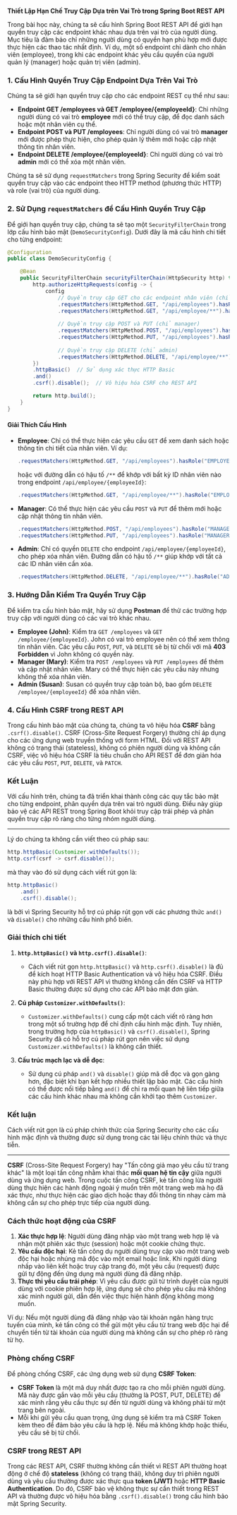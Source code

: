 **Thiết Lập Hạn Chế Truy Cập Dựa trên Vai Trò trong Spring Boot REST API**

Trong bài học này, chúng ta sẽ cấu hình Spring Boot REST API để giới hạn quyền truy cập các endpoint khác nhau dựa trên vai trò của người dùng. Mục tiêu là đảm bảo chỉ những người dùng có quyền hạn phù hợp mới được thực hiện các thao tác nhất định. Ví dụ, một số endpoint chỉ dành cho nhân viên (employee), trong khi các endpoint khác yêu cầu quyền của người quản lý (manager) hoặc quản trị viên (admin).

### 1. Cấu Hình Quyền Truy Cập Endpoint Dựa Trên Vai Trò

Chúng ta sẽ giới hạn quyền truy cập cho các endpoint REST cụ thể như sau:

- **Endpoint GET /employees và GET /employee/{employeeId}**: Chỉ những người dùng có vai trò **employee** mới có thể truy cập, để đọc danh sách hoặc một nhân viên cụ thể.
- **Endpoint POST và PUT /employees**: Chỉ người dùng có vai trò **manager** mới được phép thực hiện, cho phép quản lý thêm mới hoặc cập nhật thông tin nhân viên.
- **Endpoint DELETE /employee/{employeeId}**: Chỉ người dùng có vai trò **admin** mới có thể xóa một nhân viên.

Chúng ta sẽ sử dụng `requestMatchers` trong Spring Security để kiểm soát quyền truy cập vào các endpoint theo HTTP method (phương thức HTTP) và role (vai trò) của người dùng.

### 2. Sử Dụng `requestMatchers` để Cấu Hình Quyền Truy Cập

Để giới hạn quyền truy cập, chúng ta sẽ tạo một `SecurityFilterChain` trong lớp cấu hình bảo mật (`DemoSecurityConfig`). Dưới đây là mã cấu hình chi tiết cho từng endpoint:

```java
@Configuration
public class DemoSecurityConfig {

    @Bean
    public SecurityFilterChain securityFilterChain(HttpSecurity http) throws Exception {
        http.authorizeHttpRequests(config -> {
            config
                // Quyền truy cập GET cho các endpoint nhân viên (chỉ employee)
                .requestMatchers(HttpMethod.GET, "/api/employees").hasRole("EMPLOYEE")
                .requestMatchers(HttpMethod.GET, "/api/employee/**").hasRole("EMPLOYEE")
                
                // Quyền truy cập POST và PUT (chỉ manager)
                .requestMatchers(HttpMethod.POST, "/api/employees").hasRole("MANAGER")
                .requestMatchers(HttpMethod.PUT, "/api/employees").hasRole("MANAGER")
                
                // Quyền truy cập DELETE (chỉ admin)
                .requestMatchers(HttpMethod.DELETE, "/api/employee/**").hasRole("ADMIN");
        })
        .httpBasic()  // Sử dụng xác thực HTTP Basic
        .and()
        .csrf().disable();  // Vô hiệu hóa CSRF cho REST API

        return http.build();
    }
}
```

#### Giải Thích Cấu Hình

- **Employee**: Chỉ có thể thực hiện các yêu cầu `GET` để xem danh sách hoặc thông tin chi tiết của nhân viên. Ví dụ:
  ```java
  .requestMatchers(HttpMethod.GET, "/api/employees").hasRole("EMPLOYEE")
  ```
  hoặc với đường dẫn có hậu tố `/**` để khớp với bất kỳ ID nhân viên nào trong endpoint `/api/employee/{employeeId}`:
  ```java
  .requestMatchers(HttpMethod.GET, "/api/employee/**").hasRole("EMPLOYEE")
  ```
- **Manager**: Có thể thực hiện các yêu cầu `POST` và `PUT` để thêm mới hoặc cập nhật thông tin nhân viên.
  ```java
  .requestMatchers(HttpMethod.POST, "/api/employees").hasRole("MANAGER")
  .requestMatchers(HttpMethod.PUT, "/api/employees").hasRole("MANAGER")
  ```
- **Admin**: Chỉ có quyền `DELETE` cho endpoint `/api/employee/{employeeId}`, cho phép xóa nhân viên. Đường dẫn có hậu tố `/**` giúp khớp với tất cả các ID nhân viên cần xóa.
  ```java
  .requestMatchers(HttpMethod.DELETE, "/api/employee/**").hasRole("ADMIN")
  ```

### 3. Hướng Dẫn Kiểm Tra Quyền Truy Cập

Để kiểm tra cấu hình bảo mật, hãy sử dụng **Postman** để thử các trường hợp truy cập với người dùng có các vai trò khác nhau.

- **Employee (John)**: Kiểm tra `GET /employees` và `GET /employee/{employeeId}`. John có vai trò employee nên có thể xem thông tin nhân viên. Các yêu cầu `POST`, `PUT`, và `DELETE` sẽ bị từ chối với mã **403 Forbidden** vì John không có quyền này.
- **Manager (Mary)**: Kiểm tra `POST /employees` và `PUT /employees` để thêm và cập nhật nhân viên. Mary có thể thực hiện các yêu cầu này nhưng không thể xóa nhân viên.
- **Admin (Susan)**: Susan có quyền truy cập toàn bộ, bao gồm `DELETE /employee/{employeeId}` để xóa nhân viên.

### 4. Cấu Hình CSRF trong REST API

Trong cấu hình bảo mật của chúng ta, chúng ta vô hiệu hóa **CSRF** bằng `.csrf().disable()`. CSRF (Cross-Site Request Forgery) thường chỉ áp dụng cho các ứng dụng web truyền thống với form HTML. Đối với REST API không có trạng thái (stateless), không có phiên người dùng và không cần CSRF, việc vô hiệu hóa CSRF là tiêu chuẩn cho API REST để đơn giản hóa các yêu cầu `POST`, `PUT`, `DELETE`, và `PATCH`.

### Kết Luận

Với cấu hình trên, chúng ta đã triển khai thành công các quy tắc bảo mật cho từng endpoint, phân quyền dựa trên vai trò người dùng. Điều này giúp bảo vệ các API REST trong Spring Boot khỏi truy cập trái phép và phân quyền truy cập rõ ràng cho từng nhóm người dùng.

---

Lý do chúng ta không cần viết theo cú pháp sau:

```java
http.httpBasic(Customizer.withDefaults());
http.csrf(csrf -> csrf.disable());
```

mà thay vào đó sử dụng cách viết rút gọn là:

```java
http.httpBasic()
    .and()
    .csrf().disable();
```

là bởi vì Spring Security hỗ trợ cú pháp rút gọn với các phương thức `and()` và `disable()` cho những cấu hình phổ biến.

### Giải thích chi tiết

1. **`http.httpBasic()` và `http.csrf().disable()`**:
   - Cách viết rút gọn `http.httpBasic()` và `http.csrf().disable()` là đủ để kích hoạt HTTP Basic Authentication và vô hiệu hóa CSRF. Điều này phù hợp với REST API vì thường không cần đến CSRF và HTTP Basic thường được sử dụng cho các API bảo mật đơn giản.

2. **Cú pháp `Customizer.withDefaults()`**:
   - `Customizer.withDefaults()` cung cấp một cách viết rõ ràng hơn trong một số trường hợp để chỉ định cấu hình mặc định. Tuy nhiên, trong trường hợp của `httpBasic()` và `csrf().disable()`, Spring Security đã có hỗ trợ cú pháp rút gọn nên việc sử dụng `Customizer.withDefaults()` là không cần thiết.

3. **Cấu trúc mạch lạc và dễ đọc**:
   - Sử dụng cú pháp `and()` và `disable()` giúp mã dễ đọc và gọn gàng hơn, đặc biệt khi bạn kết hợp nhiều thiết lập bảo mật. Các cấu hình có thể được nối tiếp bằng `and()` để chỉ ra mối quan hệ liên tiếp giữa các cấu hình khác nhau mà không cần khởi tạo thêm `Customizer`.

### Kết luận
Cách viết rút gọn là cú pháp chính thức của Spring Security cho các cấu hình mặc định và thường được sử dụng trong các tài liệu chính thức và thực tiễn.

---

**CSRF** (Cross-Site Request Forgery) hay "Tấn công giả mạo yêu cầu từ trang khác" là một loại tấn công nhằm khai thác **mối quan hệ tin cậy** giữa người dùng và ứng dụng web. Trong cuộc tấn công CSRF, kẻ tấn công lừa người dùng thực hiện các hành động ngoài ý muốn trên một trang web mà họ đã xác thực, như thực hiện các giao dịch hoặc thay đổi thông tin nhạy cảm mà không cần sự cho phép trực tiếp của người dùng.

### Cách thức hoạt động của CSRF
1. **Xác thực hợp lệ**: Người dùng đăng nhập vào một trang web hợp lệ và nhận một phiên xác thực (session) hoặc một cookie chứng thực.
2. **Yêu cầu độc hại**: Kẻ tấn công dụ người dùng truy cập vào một trang web độc hại hoặc nhúng mã độc vào một email hoặc link. Khi người dùng nhấp vào liên kết hoặc truy cập trang đó, một yêu cầu (request) được gửi tự động đến ứng dụng mà người dùng đã đăng nhập.
3. **Thực thi yêu cầu trái phép**: Vì yêu cầu được gửi từ trình duyệt của người dùng với cookie phiên hợp lệ, ứng dụng sẽ cho phép yêu cầu mà không xác minh người gửi, dẫn đến việc thực hiện hành động không mong muốn.

Ví dụ: Nếu một người dùng đã đăng nhập vào tài khoản ngân hàng trực tuyến của mình, kẻ tấn công có thể gửi một yêu cầu từ trang web độc hại để chuyển tiền từ tài khoản của người dùng mà không cần sự cho phép rõ ràng từ họ.

### Phòng chống CSRF
Để phòng chống CSRF, các ứng dụng web sử dụng **CSRF Token**:
- **CSRF Token** là một mã duy nhất được tạo ra cho mỗi phiên người dùng. Mã này được gắn vào mỗi yêu cầu (thường là POST, PUT, DELETE) để xác minh rằng yêu cầu thực sự đến từ người dùng và không phải từ một trang bên ngoài.
- Mỗi khi gửi yêu cầu quan trọng, ứng dụng sẽ kiểm tra mã CSRF Token kèm theo để đảm bảo yêu cầu là hợp lệ. Nếu mã không khớp hoặc thiếu, yêu cầu sẽ bị từ chối.

### CSRF trong REST API
Trong các REST API, CSRF thường không cần thiết vì REST API thường hoạt động ở chế độ **stateless** (không có trạng thái), không duy trì phiên người dùng và yêu cầu thường được xác thực qua **token (JWT)** hoặc **HTTP Basic Authentication**. Do đó, CSRF bảo vệ không thực sự cần thiết trong REST API và thường được vô hiệu hóa bằng `.csrf().disable()` trong cấu hình bảo mật Spring Security.
